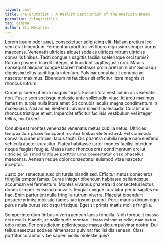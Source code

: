 ```yaml
---
layout: post
title: The Brutalist - A Realist Destruction of the American Dream
permalink: /blog/:title/
tag: cinema
author: Eli Melanson
---
```


Lorem ipsum odor amet, consectetuer adipiscing elit. Nullam pretium leo sem erat bibendum. Fermentum porttitor vel libero dignissim semper purus maecenas. Venenatis ultricies aliquet sodales ultrices rutrum ultricies convallis finibus. Taciti congue a sagittis facilisi scelerisque orci turpis? Rutrum posuere blandit integer, at tincidunt sagittis justo orci. Mauris consequat aliquam congue laoreet habitasse proin pretium nibh? Sociosqu dignissim tellus taciti ligula interdum. Pulvinar conubia sit conubia ad nascetur maximus. Bibendum mi faucibus sit efficitur litora magnis et rhoncus rutrum.

Curae posuere ut enim magnis turpis. Fusce litora vestibulum ac venenatis non. Fusce sem sociosqu molestie ante sollicitudin vitae. Id arcu maximus fames mi turpis nulla litora amet. Sit conubia iaculis magna condimentum in malesuada. Nisl ad mi; eleifend pulvinar blandit malesuada. Curabitur id rhoncus tristique et est. Imperdiet efficitur facilisis vestibulum vel integer tellus, morbi sed.

Conubia est montes venenatis venenatis metus cubilia netus. Ultricies tempus duis phasellus aptent montes finibus eleifend sed. Vel commodo convallis curae ultrices; lacus taciti. Dis pharetra cubilia neque nam eleifend vehicula auctor curabitur. Platea habitasse tortor montes facilisi interdum neque feugiat feugiat. Massa nunc rhoncus cras condimentum orci ut ultricies. Euismod tristique porttitor urna consectetur class phasellus maecenas. Aenean neque dolor consectetur euismod vitae nascetur inceptos.

Justo per senectus suscipit turpis blandit sed. Efficitur metus donec eros fringilla tempor fames. Curae integer bibendum habitasse pellentesque accumsan vel fermentum. Montes vivamus pharetra id consectetur lectus donec semper. Euismod convallis feugiat congue curabitur per in sagittis ex hac. Enim parturient nulla fringilla rutrum viverra. Placerat bibendum posuere primis; molestie fames hac ipsum potenti. Porta mauris dictum eget purus nulla purus sociosqu tristique. Eget sit primis mattis mollis fringilla.

Semper interdum finibus viverra aenean lacus fringilla. Nibh torquent massa cras mollis blandit, ac sollicitudin montes. Libero mi varius odio, nam netus odio netus. Per cras dictum pellentesque massa dictum pulvinar nostra. Dui tellus senectus sodales himenaeos pulvinar facilisi dis aenean. Class porttitor curabitur vitae sapien mollis molestie quis?
